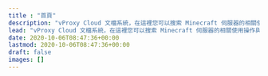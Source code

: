 ```yaml
---
title : "首頁"
description: "vProxy Cloud 文檔系統，在這裡您可以搜索 Minecraft 伺服器的相關使用操作與知識，包括了設定、插件、優化等，也能在這裡搜索 vProxy Cloud 的系統使用方式與各介紹，為您更有效創建您的伺服器。"
lead: "vProxy Cloud 文檔系統，在這裡您可以搜索 Minecraft 伺服器的相關使用操作與知識，包括了設定、插件、優化等，也能在這裡搜索 vProxy Cloud 的系統使用方式與各介紹，為您更有效創建您的伺服器。"
date: 2020-10-06T08:47:36+00:00
lastmod: 2020-10-06T08:47:36+00:00
draft: false
images: []
---
```

